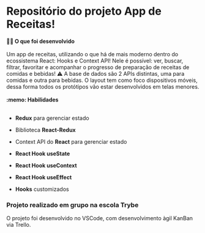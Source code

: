 # Repositório do projeto App de Receitas!

  <summary><strong>👨‍💻 O que foi desenvolvido</strong></summary><br />
  Um app de receitas, utilizando o que há de mais moderno dentro do ecossistema React: Hooks e Context API!
  Nele é possível: ver, buscar, filtrar, favoritar e acompanhar o progresso de preparação de receitas de comidas e bebidas!
  ⚠️ A base de dados são 2 APIs distintas, uma para comidas e outra para bebidas.
  O layout tem como foco dispositivos móveis, dessa forma todos os protótipos vão estar desenvolvidos em telas menores.
  <br/>
   <br/>
  <summary><strong>:memo: Habilidades</strong></summary><br/>
  
  - **Redux** para gerenciar estado
 
  - Biblioteca **React-Redux**
  
  - Context API do **React** para gerenciar estado
  
  - **React Hook useState**
  
  - **React Hook useContext**
  
  - **React Hook useEffect**
  
  - **Hooks** customizados

### Projeto realizado em grupo na escola Trybe

O projeto foi desenvolvido no VSCode, com desenvolvimento àgil KanBan via Trello.

<!-- Olá, Tryber!
Esse é apenas um arquivo inicial para o README do seu projeto no qual você pode customizar e reutilizar todas as vezes que for executar o trybe-publisher.

Para deixá-lo com a sua cara, basta alterar o seguinte arquivo da sua máquina: ~/.student-repo-publisher/custom/_NEW_README.md

É essencial que você preencha esse documento por conta própria, ok?
Não deixe de usar nossas dicas de escrita de README de projetos, e deixe sua criatividade brilhar!
:warning: IMPORTANTE: você precisa deixar nítido:
- quais arquivos/pastas foram desenvolvidos por você; 
- quais arquivos/pastas foram desenvolvidos por outra pessoa estudante;
- quais arquivos/pastas foram desenvolvidos pela Trybe.
-->
